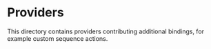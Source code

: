 # Providers

This directory contains providers contributing additional bindings, for example
custom sequence actions.
